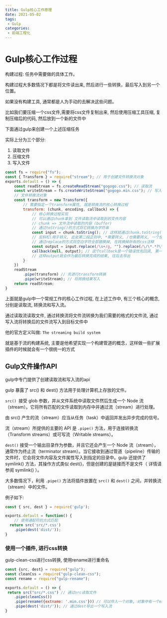 ```yaml
---
title: Gulp核心工作原理
date: 2021-05-02
tags:
 - Gulp
categories: 
 - 前端工程化
---
```


# Gulp核心工作过程

构建过程: 任务中需要做的具体工作。

构建过程大多数情况下都是将文件读出来, 然后进行一些转换，最后写入到另一个位置。

如果没有构建工具, 通常都是人为手动的去解决这些问题。

比如我们要压缩一个css文件,需要将css文件复制出来, 然后使用压缩工具压缩, 复制压缩后的代码, 然后放到一个新的文件中

下面通过gulp来创建一个上述压缩任务

实际上分为三个部分:

1. 读取文件
2. 压缩文件
3. 写入文件

```javaScript
const fs = require("fs");
const { Transform } = require("stream"); // 用于创建文件转换流对象
exports.default = () => {
    const readStream = fs.createReadStream("gogogo.css"); // 读取流
    const writeStream = fs.createWriteStream("gogogo.min.css"); // 写入流
    // 文件转换流对象
    const transform = new Transform({
        // 需要指定一个transform属性, 就是转换流的核心转换过程
        transform: (chunk, encoding, callback) => {
            // 核心转换过程实现
            // 可以通过chunk拿到 文件读取流中读取到的文件内容
            // chunk => 文件流中读取的内容 (buffer)
            // 通过toString()的方式将它转换为字符串
            const input = chunk.toString(); // 这样就通过chunk.toString()拿到了文本的内容
            // 反斜杠\用于转义, 此处第二段正则中, *需要转义, /也需要转义, 一个反斜杠转义其后一个字符
            // 通过replace的方式将空白字符全部替换掉, 在转换掉所有的css注释
            const output = input.replace(/\s+/g, "").replace(/\/\*.*?\*\//g, "");
            callback(null, output); // 这个callback是一个错误优先回调, 第一个要传入错误对象, 没有就不传
            // 这样output就会作为最后转换完成的结果, 往后去导出
        }
    })
    readStream
        .pipe(transform) // 先进行transform转换
        .pipe(writeStream); // 将转换结果写入
    return readStream;
}
```

上面就是gulp中一个常规工作的核心工作过程, 在上述工作中, 有三个核心的概念, 分别是读取流, 转换流和写入流。

通过读取流读取文件, 通过转换流将文件流转换为我们需要的格式的文件流, 通过写入流将转换后的文件流写入到目标文件中

他的官方定义叫做: `The streaming build system`

就是基于流的构建系统, 主要是他希望实现一个构建管道的概念，这样做一些扩展插件的时候就会有一个很统一的方式

## Gulp文件操作API

gulp中专门提供了创建读取流和写入流的api

gulp 暴露了 src() 和 dest() 方法用于处理计算机上存放的文件。

`src() `接受 glob 参数，并从文件系统中读取文件然后生成一个 Node 流（stream）。它将所有匹配的文件读取到内存中并通过流（stream）进行处理。

由 src() 产生的流（stream）应当从任务（task）中返回并发出异步完成的信号。

流（stream）所提供的主要的 API 是 `.pipe()` 方法，用于连接转换流（Transform streams）或可写流（Writable streams）。

`dest()` 接受一个输出目录作为参数，并且它还会产生一个 Node 流（stream），通常作为终止流（terminator stream）。当它接收到通过管道（pipeline）传输的文件时，它会将文件内容及文件属性写入到指定的目录中。gulp 还提供了 symlink() 方法，其操作方式类似 dest()，但是创建的是链接而不是文件（ 详情请参阅 symlink() ）。

大多数情况下，利用 `.pipe()` 方法将插件放置在 `src()` 和 `dest()` 之间，并转换流（stream）中的文件。

例子如下:

```javaScript
const { src, dest } = require('gulp');

exports.default = function() {
    // 使用通配符的方式匹配
  return src('src/*.css')
    .pipe(dest('dist/'));
}
```

### 使用一个插件, 进行css转换

gulp-clean-css进行css转换, 使用rename进行重命名

```javaScript
const {src, dest} = require("gulp");
const cleanCss = require("gulp-clean-css");
const rename = require("gulp-rename");

exports.default = () => {
 return src("src/*.css") // 通过src读取文件
    .pipe(cleanCss())
    .pipe(rename({extname: '.min.css'})) // 可以传入一个对象, 对象中有一个extname的参数, 指定新的扩展名
    .pipe(dest('dist/')); // 通过dest导出一个写入流
}
```




